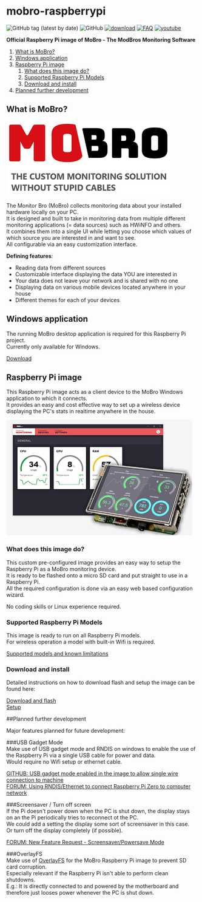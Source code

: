 # mobro-raspberrypi

![GitHub tag (latest by date)](https://img.shields.io/github/v/tag/ModBros/mobro-raspberrypi?label=version)
![GitHub](https://img.shields.io/github/license/ModBros/mobro-raspberrypi)
[![download](https://img.shields.io/badge/-download-brightgreen.svg)](https://www.mod-bros.com/en/projects/mobro)
[![FAQ](https://img.shields.io/badge/-FAQ-f30.svg)](https://www.mod-bros.com/en/faq/mobro)
[![youtube](https://img.shields.io/badge/-youtube-red.svg)](https://www.youtube.com/watch?v=iebBcQuBhYs)

**Official Raspberry Pi image of MoBro - The ModBros Monitoring Software**

1. [What is MoBro?](#what-is-mobro)
2. [Windows application](#windows-application)
3. [Raspberry Pi image](#raspberry-pi-image)
    1. [What does this image do?](#what-does-this-image-do)
    2. [Supported Raspberry Pi Models](#supported-raspberry-pi-models)
    3. [Download and install](#download-and-install)
4. [Planned further development](#planned-further-development)

## What is MoBro?
![MoBro logo](./images/mobro_logo.png)

The Monitor Bro (MoBro) collects monitoring data about your installed hardware locally on your PC.  
It is designed and built to take in monitoring data from multiple different monitoring applications 
(= data sources) such as HWiNFO and others.  
It combines them into a single UI while letting you choose which values of which source you are interested in and want to see.  
All configurable via an easy customization interface. 

__Defining features__:
* Reading data from different sources
* Customizable interface displaying the data YOU are interested in
* Your data does not leave your network and is shared with no one
* Displaying data on various mobile devices located anywhere in your house
* Different themes for each of your devices

## Windows application

The running MoBro desktop application is required for this Raspberry Pi project.  
Currently only available for Windows.

[Download](https://www.mod-bros.com/en/projects/mobro)

## Raspberry Pi image

This Raspberry Pi image acts as a client device to the MoBro Windows application to which it connects.  
It provides an easy and cost effective way to set up a wireless device displaying the PC's stats in realtime anywhere in the house.

![MoBro logo](./images/mobro_software_example.png)

### What does this image do?

This custom pre-configured image provides an easy way to setup the Raspberry Pi as a MoBro monitoring device.  
It is ready to be flashed onto a micro SD card and put straight to use in a Raspberry Pi.   
All the required configuration is done via an easy web based configuration wizard. 

No coding skills or Linux experience required. 

### Supported Raspberry Pi Models

This image is ready to run on all Raspberry Pi models.  
For wireless operation a model with built-in Wifi is required.

[Supported models and known limitations](https://www.mod-bros.com/en/faq/mobro/raspberry/supported-hardware)

### Download and install

Detailed instructions on how to download flash and setup the image can be found here:

[Download and flash](https://www.mod-bros.com/en/faq/mobro/raspberry/download)  
[Setup](https://www.mod-bros.com/en/faq/mobro/raspberry/setup)

##Planned further development

Major features planned for future development:

###USB Gadget Mode  
Make use of USB gadget mode and RNDIS on windows to enable the use of the Raspberry Pi via a single USB cable for power and data.  
Would require no Wifi setup or ethernet cable.

[GITHUB: USB gadget mode enabled in the image to allow single wire connection to machine](https://github.com/ModBros/mobro-raspberrypi/issues/1)  
[FORUM: Using RNDIS/Ethernet to connect Raspberry Pi Zero to computer network](https://www.mod-bros.com/en/forum/t/using-rndis-ethernet-to-connect-raspberry-pi-zero-to-computer-network~926)

###Screensaver / Turn off screen  
If the Pi doesn't power down when the PC is shut down, the display stays on an the Pi periodically tries to reconnect ot the PC.  
We could add a setting the display some sort of screensaver in this case.  
Or turn off the display completely (if possible).

[FORUM: New Feature Request - Screensaver/Powersave Mode](https://www.mod-bros.com/en/forum/t/new-feature-request-screensaver-powersave-mode~854)

###OverlayFS  
Make use of [OverlayFS](https://www.datalight.com/blog/2016/01/27/explaining-overlayfs-%E2%80%93-what-it-does-and-how-it-works/) 
for the MoBro Raspberry Pi image to prevent SD card corruption.  
Especially relevant if the Raspberry Pi isn't able to perform clean shutdowns.  
E.g.: It is directly connected to and powered by the motherboard and therefore just looses power whenever the PC 
is shut down.

